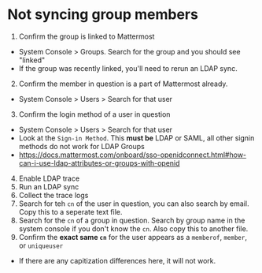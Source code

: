 
# Not syncing group members

1. Confirm the group is linked to Mattermost
  - System Console > Groups. Search for the group and you should see "linked"
  - If the group was recently linked, you'll need to rerun an LDAP sync.
2. Confirm the member in question is a part of Mattermost already.
  - System Console > Users > Search for that user
3. Confirm the login method of a user in question
  - System Console > Users > Search for that user
  - Look at the `Sign-in Method`. This **must be** LDAP or SAML, all other signin methods do not work for LDAP Groups
  - https://docs.mattermost.com/onboard/sso-openidconnect.html#how-can-i-use-ldap-attributes-or-groups-with-openid
4. Enable LDAP trace
5. Run an LDAP sync
6. Collect the trace logs
7. Search for teh `cn` of the user in question, you can also search by email. Copy this to a seperate text file.
8. Search for the `cn` of a group in question. Search by group name in the system console if you don't know the `cn`. Also copy this to another file.
9. Confirm the **exact same `cn`** for the user appears as a `memberof`, `member`, or `uniqueuser`
  - If there are any capitization differences here, it will not work. 